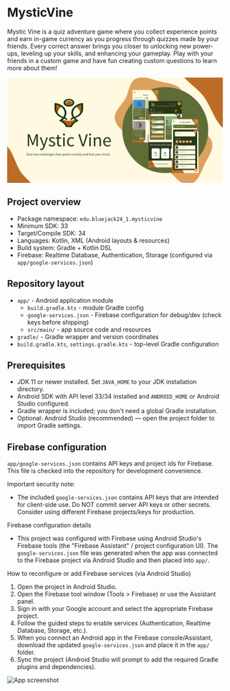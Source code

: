 # MysticVine

Mystic Vine is a quiz adventure game where you collect experience points and earn in-game currency as you progress through quizzes made by your friends. Every correct answer brings you closer to unlocking new power-ups, leveling up your skills, and enhancing your gameplay. Play with your friends in a custom game and have fun creating custom questions to learn more about them!

![App screenshot](docs/images/Banner.png)

## Project overview

- Package namespace: `edu.bluejack24_1.mysticvine`
- Minimum SDK: 33
- Target/Compile SDK: 34
- Languages: Kotlin, XML (Android layouts & resources)
- Build system: Gradle + Kotlin DSL
- Firebase: Realtime Database, Authentication, Storage (configured via `app/google-services.json`)

## Repository layout

- `app/` - Android application module
  - `build.gradle.kts` - module Gradle config
  - `google-services.json` - Firebase configuration for debug/dev (check keys before shipping)
  - `src/main/` - app source code and resources
- `gradle/` - Gradle wrapper and version coordinates
- `build.gradle.kts`, `settings.gradle.kts` - top-level Gradle configuration

## Prerequisites

- JDK 11 or newer installed. Set `JAVA_HOME` to your JDK installation directory.
- Android SDK with API level 33/34 installed and `ANDROID_HOME` or Android Studio configured.
- Gradle wrapper is included; you don't need a global Gradle installation.
- Optional: Android Studio (recommended) — open the project folder to import Gradle settings.

## Firebase configuration

`app/google-services.json` contains API keys and project ids for Firebase. This file is checked into the repository for development convenience.

Important security note:
- The included `google-services.json` contains API keys that are intended for client-side use. Do NOT commit server API keys or other secrets. Consider using different Firebase projects/keys for production.

Firebase configuration details
- This project was configured with Firebase using Android Studio's Firebase tools (the "Firebase Assistant" / project configuration UI). The `google-services.json` file was generated when the app was connected to the Firebase project via Android Studio and then placed into `app/`.

How to reconfigure or add Firebase services (via Android Studio)
1. Open the project in Android Studio.
2. Open the Firebase tool window (Tools > Firebase) or use the Assistant panel.
3. Sign in with your Google account and select the appropriate Firebase project.
4. Follow the guided steps to enable services (Authentication, Realtime Database, Storage, etc.).
5. When you connect an Android app in the Firebase console/Assistant, download the updated `google-services.json` and place it in the `app/` folder.
6. Sync the project (Android Studio will prompt to add the required Gradle plugins and dependencies).

![App screenshot](docs/images/screenshot.svg)


